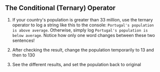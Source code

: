 ## The Conditional (Ternary) Operator

1. If your country's population is greater than 33 million, use the ternary operator
to log a string like this to the console: `Portugal's population is above average`.
Otherwise, simply log `Portugal's population is below average`. Notice how only
one word changes between these two sentences!
2. After checking the result, change the population temporarily to 13 and then to 130

3. See the different results, and set the population back to original